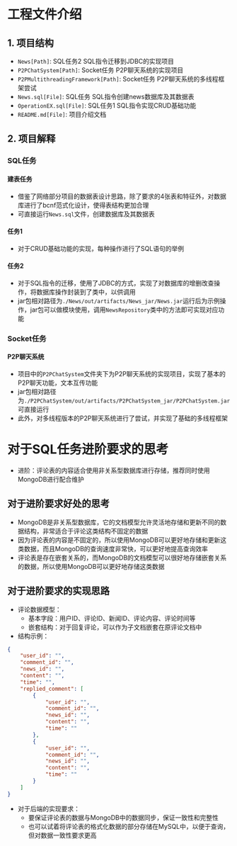 # 工程文件介绍
## 1. 项目结构
- `News[Path]`: SQL任务2 SQL指令迁移到JDBC的实现项目
- `P2PChatSystem[Path]`: Socket任务 P2P聊天系统的实现项目
- `P2PMultithreadingFramework[Path]`: Socket任务 P2P聊天系统的多线程框架尝试
- `News.sql[File]`: SQL任务 SQL指令创建news数据库及其数据表
- `OperationEX.sql[File]`: SQL任务1 SQL指令实现CRUD基础功能
- `README.md[File]`: 项目介绍文档

## 2. 项目解释
### SQL任务
#### 建表任务
- 借鉴了网络部分项目的数据表设计思路，除了要求的4张表和特征外，对数据库进行了bcnf范式化设计，使得表结构更加合理
- 可直接运行`News.sql`文件，创建数据库及其数据表
#### 任务1
- 对于CRUD基础功能的实现，每种操作进行了SQL语句的举例
#### 任务2
- 对于SQL指令的迁移，使用了JDBC的方式，实现了对数据库的增删改查操作，将数据库操作封装到了类中，以供调用
- jar包相对路径为`./News/out/artifacts/News_jar/News.jar`运行后为示例操作，jar包可以做模块使用，调用`NewsRepository`类中的方法即可实现对应功能
### Socket任务
#### P2P聊天系统
- 项目中的`P2PChatSystem`文件夹下为P2P聊天系统的实现项目，实现了基本的P2P聊天功能，文本互传功能
- jar包相对路径为`./P2PChatSystem/out/artifacts/P2PChatSystem_jar/P2PChatSystem.jar`可直接运行
- 此外，对多线程版本的P2P聊天系统进行了尝试，并实现了基础的多线程框架

# 对于SQL任务进阶要求的思考
- 进阶：评论表的内容适合使用非关系型数据库进行存储，推荐同时使用MongoDB进行配合维护
## 对于进阶要求好处的思考
- MongoDB是非关系型数据库，它的文档模型允许灵活地存储和更新不同的数据结构，非常适合于评论这类结构不固定的数据
- 因为评论表的内容是不固定的，所以使用MongoDB可以更好地存储和更新这类数据，而且MongoDB的查询速度非常快，可以更好地提高查询效率
- 评论表是存在嵌套关系的，而MongoDB的文档模型可以很好地存储嵌套关系的数据，所以使用MongoDB可以更好地存储这类数据
## 对于进阶要求的实现思路
- 评论数据模型：
  - 基本字段：用户ID、评论ID、新闻ID、评论内容、评论时间等
  - 嵌套结构：对于回复评论，可以作为子文档嵌套在原评论文档中
- 结构示例：
```json
{
    "user_id": "",
    "comment_id": "",
    "news_id": "",
    "content": "",
    "time": "",
    "replied_comment": [
        {
            "user_id": "",
            "comment_id": "",
            "news_id": "",
            "content": "",
            "time": ""
        },
        {
            "user_id": "",
            "comment_id": "",
            "news_id": "",
            "content": "",
            "time": ""
        }
    ]
}
```
- 对于后端的实现要求：
  - 要保证评论表的数据与MongoDB中的数据同步，保证一致性和完整性
  - 也可以试着将评论表的格式化数据的部分存储在MySQL中，以便于查询，但对数据一致性要求更高